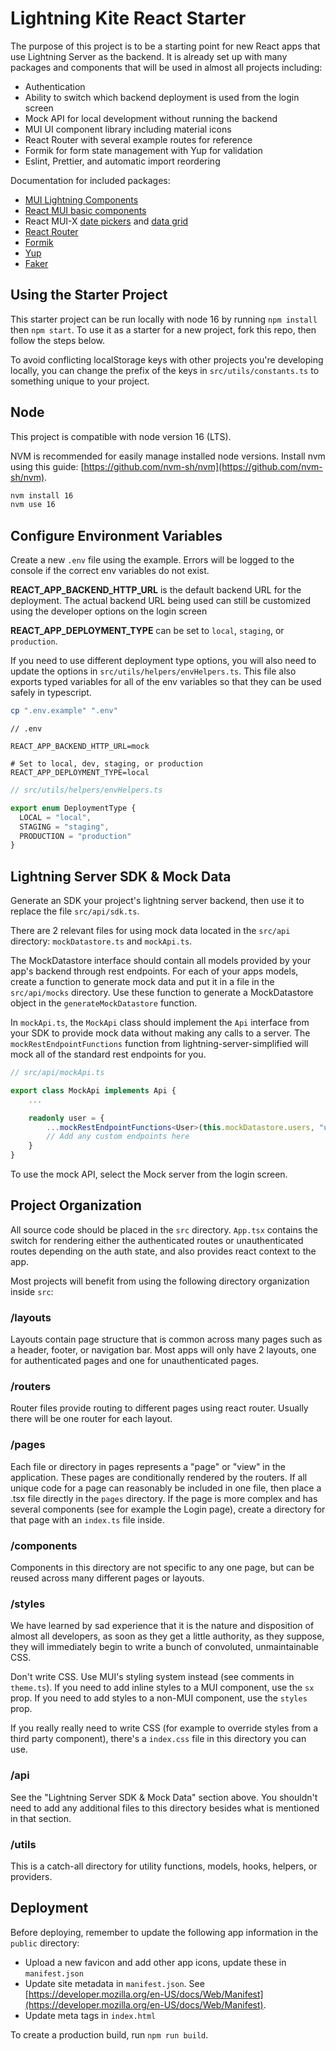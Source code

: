 # Lightning Kite React Starter

The purpose of this project is to be a starting point for new React apps that use Lightning Server as the backend. It is already set up with many packages and components that will be used in almost all projects including:

- Authentication
- Ability to switch which backend deployment is used from the login screen
- Mock API for local development without running the backend
- MUI UI component library including material icons
- React Router with several example routes for reference
- Formik for form state management with Yup for validation
- Eslint, Prettier, and automatic import reordering

Documentation for included packages:

- [MUI Lightning Components](https://www.npmjs.com/package/@lightningkite/mui-lightning-components)
- [React MUI basic components](https://mui.com/material-ui/getting-started/overview/)
- React MUI-X [date pickers](https://mui.com/x/react-date-pickers/getting-started/) and [data grid](https://mui.com/x/react-data-grid/)
- [React Router](https://reactrouter.com/en/main/start/overview)
- [Formik](https://formik.org/docs/overview)
- [Yup](https://www.npmjs.com/package/yup)
- [Faker](https://fakerjs.dev/api/)

## Using the Starter Project

This starter project can be run locally with node 16 by running `npm install` then `npm start`. To use it as a starter for a new project, fork this repo, then follow the steps below.

To avoid conflicting localStorage keys with other projects you're developing locally, you can change the prefix of the keys in `src/utils/constants.ts` to something unique to your project.

## Node

This project is compatible with node version 16 (LTS).

NVM is recommended for easily manage installed node versions. Install nvm using this guide: [https://github.com/nvm-sh/nvm](https://github.com/nvm-sh/nvm).

```bash
nvm install 16
nvm use 16
```

## Configure Environment Variables

Create a new `.env` file using the example. Errors will be logged to the console if the correct env variables do not exist.

**REACT_APP_BACKEND_HTTP_URL** is the default backend URL for the deployment. The actual backend URL being used can still be customized using the developer options on the login screen

**REACT_APP_DEPLOYMENT_TYPE** can be set to `local`, `staging`, or `production`.

If you need to use different deployment type options, you will also need to update the options in `src/utils/helpers/envHelpers.ts`. This file also exports typed variables for all of the env variables so that they can be used safely in typescript.

```bash
cp ".env.example" ".env"
```

```
// .env

REACT_APP_BACKEND_HTTP_URL=mock

# Set to local, dev, staging, or production
REACT_APP_DEPLOYMENT_TYPE=local
```

```typescript
// src/utils/helpers/envHelpers.ts

export enum DeploymentType {
  LOCAL = "local",
  STAGING = "staging",
  PRODUCTION = "production"
}
```

## Lightning Server SDK & Mock Data

Generate an SDK your project's lightning server backend, then use it to replace the file `src/api/sdk.ts`.

There are 2 relevant files for using mock data located in the `src/api` directory: `mockDatastore.ts` and `mockApi.ts`.

The MockDatastore interface should contain all models provided by your app's backend through rest endpoints. For each of your apps models, create a function to generate mock data and put it in a file in the `src/api/mocks` directory. Use these function to generate a MockDatastore object in the `generateMockDatastore` function.

In `mockApi.ts`, the `MockApi` class should implement the `Api` interface from your SDK to provide mock data without making any calls to a server. The `mockRestEndpointFunctions` function from lightning-server-simplified will mock all of the standard rest endpoints for you.

```typescript
// src/api/mockApi.ts

export class MockApi implements Api {
	...

	readonly user = {
		...mockRestEndpointFunctions<User>(this.mockDatastore.users, "user"),
		// Add any custom endpoints here
	}
}
```

To use the mock API, select the Mock server from the login screen.

## Project Organization

All source code should be placed in the `src` directory. `App.tsx` contains the switch for rendering either the authenticated routes or unauthenticated routes depending on the auth state, and also provides react context to the app.

Most projects will benefit from using the following directory organization inside `src`:

### /layouts

Layouts contain page structure that is common across many pages such as a header, footer, or navigation bar. Most apps will only have 2 layouts, one for authenticated pages and one for unauthenticated pages.

### /routers

Router files provide routing to different pages using react router. Usually there will be one router for each layout.

### /pages

Each file or directory in pages represents a "page" or "view" in the application. These pages are conditionally rendered by the routers. If all unique code for a page can reasonably be included in one file, then place a .tsx file directly in the `pages` directory. If the page is more complex and has several components (see for example the Login page), create a directory for that page with an `index.ts` file inside.

### /components

Components in this directory are not specific to any one page, but can be reused across many different pages or layouts.

### /styles

We have learned by sad experience that it is the nature and disposition of almost all developers, as soon as they get a little authority, as they suppose, they will immediately begin to write a bunch of convoluted, unmaintainable CSS.

Don't write CSS. Use MUI's styling system instead (see comments in `theme.ts`). If you need to add inline styles to a MUI component, use the `sx` prop. If you need to add styles to a non-MUI component, use the `styles` prop.

If you really really need to write CSS (for example to override styles from a third party component), there's a `index.css` file in this directory you can use.

### /api

See the "Lightning Server SDK & Mock Data" section above. You shouldn't need to add any additional files to this directory besides what is mentioned in that section.

### /utils

This is a catch-all directory for utility functions, models, hooks, helpers, or providers.

## Deployment

Before deploying, remember to update the following app information in the `public` directory:

- Upload a new favicon and add other app icons, update these in `manifest.json`
- Update site metadata in `manifest.json`. See [https://developer.mozilla.org/en-US/docs/Web/Manifest](https://developer.mozilla.org/en-US/docs/Web/Manifest).
- Update meta tags in `index.html`

To create a production build, run `npm run build`.
